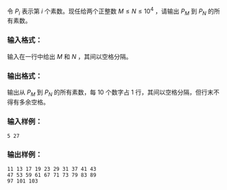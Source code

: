 <!-- Title
数素数 (20)
-->
令 $P_i$ 表示第 $i$ 个素数。现任给两个正整数 $M \le N \le 10^4$ ，请输出 $P_M$ 到 $P_N$ 的所有素数。

### 输入格式：

输入在一行中给出 $M$ 和 $N$ ，其间以空格分隔。

### 输出格式：

输出从 $P_M$ 到 $P_N$ 的所有素数，每 10 个数字占 1 行，其间以空格分隔，但行末不得有多余空格。

### 输入样例：

    
    
    5 27
    

### 输出样例：

    
    
    11 13 17 19 23 29 31 37 41 43
    47 53 59 61 67 71 73 79 83 89
    97 101 103
    

